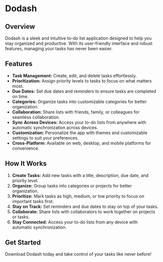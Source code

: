 # Dodash

## Overview
Dodash is a sleek and intuitive to-do list application designed to help you stay organized and productive. With its user-friendly interface and robust features, managing your tasks has never been easier.

## Features
- **Task Management:** Create, edit, and delete tasks effortlessly.
- **Prioritization:** Assign priority levels to tasks to focus on what matters most.
- **Due Dates:** Set due dates and reminders to ensure tasks are completed on time.
- **Categories:** Organize tasks into customizable categories for better organization.
- **Collaboration:** Share lists with friends, family, or colleagues for seamless collaboration.
- **Sync Across Devices:** Access your to-do lists from anywhere with automatic synchronization across devices.
- **Customization:** Personalize the app with themes and customizable settings to suit your preferences.
- **Cross-Platform:** Available on web, desktop, and mobile platforms for convenience.

## How It Works
1. **Create Tasks:** Add new tasks with a title, description, due date, and priority level.
2. **Organize:** Group tasks into categories or projects for better organization.
3. **Prioritize:** Mark tasks as high, medium, or low priority to focus on important tasks first.
4. **Stay on Track:** Set reminders and due dates to stay on top of your tasks.
5. **Collaborate:** Share lists with collaborators to work together on projects or tasks.
6. **Stay Connected:** Access your to-do lists from any device with automatic synchronization.

## Get Started
Download Dodash today and take control of your tasks like never before!
